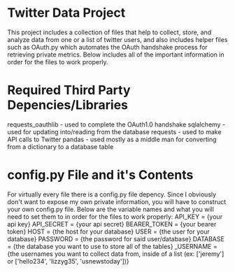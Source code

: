 # Twitter Data Project
This project includes a collection of files that help to collect, store, and analyze data from one or a list of twitter users, and also includes helper files such as OAuth.py which automates the OAuth handshake process for retrieving private metrics. Below includes all of the important information in order for the files to work properly.

# Required Third Party Depencies/Libraries
requests_oauthlib - used to complete the OAuth1.0 handshake
sqlalchemy - used for updating into/reading from the database
requests - used to make API calls to Twitter
pandas - used mostly as a middle man for converting from a dictionary to a database table

# config.py File and it's Contents
For virtually every file there is a config.py file depency. Since I obviously don't want to expose my own private information, you will have to construct your own config.py file. Below are the variable names and what you will need to set them to in order for the files to work properly:
API_KEY = {your api key}
API_SECRET = {your api secret}
BEARER_TOKEN = {your bearer token}
HOST = {the host for your database}
USER = {the user for your database}
PASSWORD = {the password for said user/database}
DATABASE = {the database you want to use to store all of the tables}
\_USERNAME = {the usernames you want to collect data from, inside of a list (ex: \['jeremy'] or \['hello234', 'lizzyg35', 'usnewstoday'])}
